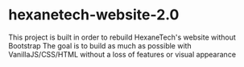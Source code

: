 # hexanetech-website-2.0
 
This project is built in order to rebuild HexaneTech's website without Bootstrap
The goal is to build as much as possible with VanillaJS/CSS/HTML without a loss of features or visual appearance